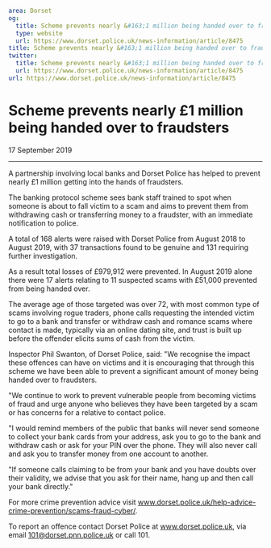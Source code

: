 ```yaml
area: Dorset
og:
  title: Scheme prevents nearly &#163;1 million being handed over to fraudsters
  type: website
  url: https://www.dorset.police.uk/news-information/article/8475
title: Scheme prevents nearly &#163;1 million being handed over to fraudsters |
twitter:
  title: Scheme prevents nearly &#163;1 million being handed over to fraudsters
  url: https://www.dorset.police.uk/news-information/article/8475
url: https://www.dorset.police.uk/news-information/article/8475
```

# Scheme prevents nearly £1 million being handed over to fraudsters

17 September 2019

* * *

A partnership involving local banks and Dorset Police has helped to prevent nearly £1 million getting into the hands of fraudsters.

The banking protocol scheme sees bank staff trained to spot when someone is about to fall victim to a scam and aims to prevent them from withdrawing cash or transferring money to a fraudster, with an immediate notification to police.

A total of 168 alerts were raised with Dorset Police from August 2018 to August 2019, with 37 transactions found to be genuine and 131 requiring further investigation.

As a result total losses of £979,912 were prevented. In August 2019 alone there were 17 alerts relating to 11 suspected scams with £51,000 prevented from being handed over.

The average age of those targeted was over 72, with most common type of scams involving rogue traders, phone calls requesting the intended victim to go to a bank and transfer or withdraw cash and romance scams where contact is made, typically via an online dating site, and trust is built up before the offender elicits sums of cash from the victim.

Inspector Phil Swanton, of Dorset Police, said: "We recognise the impact these offences can have on victims and it is encouraging that through this scheme we have been able to prevent a significant amount of money being handed over to fraudsters.

"We continue to work to prevent vulnerable people from becoming victims of fraud and urge anyone who believes they have been targeted by a scam or has concerns for a relative to contact police.

"I would remind members of the public that banks will never send someone to collect your bank cards from your address, ask you to go to the bank and withdraw cash or ask for your PIN over the phone. They will also never call and ask you to transfer money from one account to another.

"If someone calls claiming to be from your bank and you have doubts over their validity, we advise that you ask for their name, hang up and then call your bank directly."

For more crime prevention advice visit www.dorset.police.uk/help-advice-crime-prevention/scams-fraud-cyber/.

To report an offence contact Dorset Police at www.dorset.police.uk, via email 101@dorset.pnn.police.uk or call 101.
